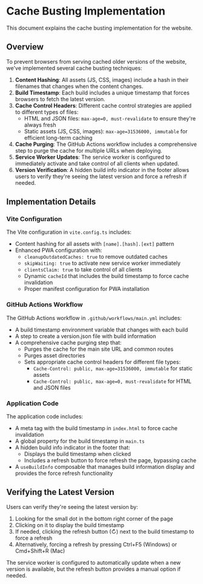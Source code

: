 # Cache Busting Implementation

This document explains the cache busting implementation for the website.

## Overview

To prevent browsers from serving cached older versions of the website, we've implemented several cache busting techniques:

1. **Content Hashing**: All assets (JS, CSS, images) include a hash in their filenames that changes when the content changes.
2. **Build Timestamp**: Each build includes a unique timestamp that forces browsers to fetch the latest version.
3. **Cache Control Headers**: Different cache control strategies are applied to different types of files:
   - HTML and JSON files: `max-age=0, must-revalidate` to ensure they're always fresh
   - Static assets (JS, CSS, images): `max-age=31536000, immutable` for efficient long-term caching
4. **Cache Purging**: The GitHub Actions workflow includes a comprehensive step to purge the cache for multiple URLs when deploying.
5. **Service Worker Updates**: The service worker is configured to immediately activate and take control of all clients when updated.
6. **Version Verification**: A hidden build info indicator in the footer allows users to verify they're seeing the latest version and force a refresh if needed.

## Implementation Details

### Vite Configuration

The Vite configuration in `vite.config.ts` includes:

- Content hashing for all assets with `[name].[hash].[ext]` pattern
- Enhanced PWA configuration with:
  - `cleanupOutdatedCaches: true` to remove outdated caches
  - `skipWaiting: true` to activate new service worker immediately
  - `clientsClaim: true` to take control of all clients
  - Dynamic `cacheId` that includes the build timestamp to force cache invalidation
  - Proper manifest configuration for PWA installation

### GitHub Actions Workflow

The GitHub Actions workflow in `.github/workflows/main.yml` includes:

- A build timestamp environment variable that changes with each build
- A step to create a version.json file with build information
- A comprehensive cache purging step that:
  - Purges the cache for the main site URL and common routes
  - Purges asset directories
  - Sets appropriate cache control headers for different file types:
    - `Cache-Control: public, max-age=31536000, immutable` for static assets
    - `Cache-Control: public, max-age=0, must-revalidate` for HTML and JSON files

### Application Code

The application code includes:

- A meta tag with the build timestamp in `index.html` to force cache invalidation
- A global property for the build timestamp in `main.ts`
- A hidden build info indicator in the footer that:
  - Displays the build timestamp when clicked
  - Includes a refresh button to force refresh the page, bypassing cache
- A `useBuildInfo` composable that manages build information display and provides the force refresh functionality

## Verifying the Latest Version

Users can verify they're seeing the latest version by:

1. Looking for the small dot in the bottom right corner of the page
2. Clicking on it to display the build timestamp
3. If needed, clicking the refresh button (↻) next to the build timestamp to force a refresh
4. Alternatively, forcing a refresh by pressing Ctrl+F5 (Windows) or Cmd+Shift+R (Mac)

The service worker is configured to automatically update when a new version is available, but the refresh button provides a manual option if needed.
